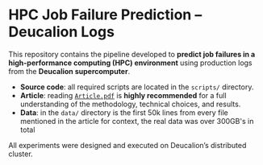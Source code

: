 # HPC Job Failure Prediction – Deucalion Logs

This repository contains the pipeline developed to **predict job failures in a high-performance computing (HPC) environment** using production logs from the **Deucalion supercomputer**.

- **Source code**: all required scripts are located in the `scripts/` directory.
- **Article**: reading [`Article.pdf`](./Article.pdf) is **highly recommended** for a full understanding of the methodology, technical choices, and results.
- **Data**: in the `data/` directory is the first 50k lines from every file mentioned in the article for context, the real data was over 300GB's in total

All experiments were designed and executed on Deucalion’s distributed cluster.
